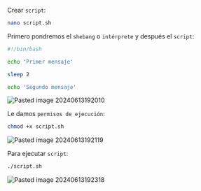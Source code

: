 Crear ``script``:

```Bash
nano script.sh
```

Primero pondremos el ``shebang`` o ``intérprete`` y después el ``script``:

```Bash
#!/bin/bash

echo 'Primer mensaje'

sleep 2

echo 'Segundo mensaje'
```

![Pasted image 20240613192010](https://github.com/user-attachments/assets/26e03589-14e7-436d-868f-5213518b7e1a)

Le damos ``permisos de ejecución``:

```Bash
chmod +x script.sh
```

![Pasted image 20240613192119](https://github.com/user-attachments/assets/95fa21bc-3312-43ca-b31e-54a4eb66178d)

Para ejecutar ``script``:

```Bash
./script.sh
```

![Pasted image 20240613192318](https://github.com/user-attachments/assets/d61a8d3b-1f33-4b66-bf4b-8b503742f479)
